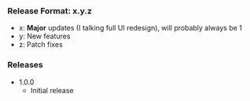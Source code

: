 ### Release Format: x.y.z
- x: **Major** updates (I talking full UI redesign), will probably always be 1
- y: New features
- z: Patch fixes

### Releases
- 1.0.0
  - Initial release
